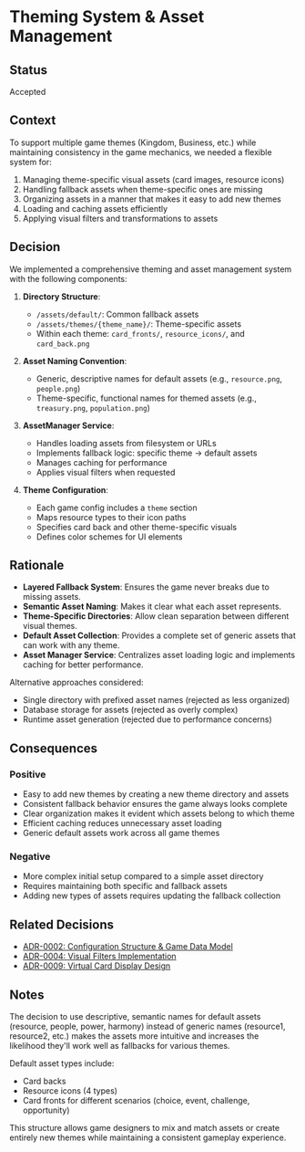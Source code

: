 # Theming System & Asset Management

## Status

Accepted

## Context

To support multiple game themes (Kingdom, Business, etc.) while maintaining consistency in the game mechanics, we needed a flexible system for:

1. Managing theme-specific visual assets (card images, resource icons)
2. Handling fallback assets when theme-specific ones are missing
3. Organizing assets in a manner that makes it easy to add new themes
4. Loading and caching assets efficiently
5. Applying visual filters and transformations to assets

## Decision

We implemented a comprehensive theming and asset management system with the following components:

1. **Directory Structure**:
   - `/assets/default/`: Common fallback assets
   - `/assets/themes/{theme_name}/`: Theme-specific assets
   - Within each theme: `card_fronts/`, `resource_icons/`, and `card_back.png`

2. **Asset Naming Convention**:
   - Generic, descriptive names for default assets (e.g., `resource.png`, `people.png`)
   - Theme-specific, functional names for themed assets (e.g., `treasury.png`, `population.png`)

3. **AssetManager Service**:
   - Handles loading assets from filesystem or URLs
   - Implements fallback logic: specific theme → default assets
   - Manages caching for performance
   - Applies visual filters when requested

4. **Theme Configuration**:
   - Each game config includes a `theme` section
   - Maps resource types to their icon paths
   - Specifies card back and other theme-specific visuals
   - Defines color schemes for UI elements

## Rationale

- **Layered Fallback System**: Ensures the game never breaks due to missing assets.
- **Semantic Asset Naming**: Makes it clear what each asset represents.
- **Theme-Specific Directories**: Allow clean separation between different visual themes.
- **Default Asset Collection**: Provides a complete set of generic assets that can work with any theme.
- **Asset Manager Service**: Centralizes asset loading logic and implements caching for better performance.

Alternative approaches considered:
- Single directory with prefixed asset names (rejected as less organized)
- Database storage for assets (rejected as overly complex)
- Runtime asset generation (rejected due to performance concerns)

## Consequences

### Positive
- Easy to add new themes by creating a new theme directory and assets
- Consistent fallback behavior ensures the game always looks complete
- Clear organization makes it evident which assets belong to which theme
- Efficient caching reduces unnecessary asset loading
- Generic default assets work across all game themes

### Negative
- More complex initial setup compared to a simple asset directory
- Requires maintaining both specific and fallback assets
- Adding new types of assets requires updating the fallback collection

## Related Decisions

- [ADR-0002: Configuration Structure & Game Data Model](0002-configuration-structure-game-data-model.md)
- [ADR-0004: Visual Filters Implementation](0004-visual-filters-implementation.md)
- [ADR-0009: Virtual Card Display Design](0009-virtual-card-display-design.md)

## Notes

The decision to use descriptive, semantic names for default assets (resource, people, power, harmony) instead of generic names (resource1, resource2, etc.) makes the assets more intuitive and increases the likelihood they'll work well as fallbacks for various themes.

Default asset types include:
- Card backs
- Resource icons (4 types)
- Card fronts for different scenarios (choice, event, challenge, opportunity)

This structure allows game designers to mix and match assets or create entirely new themes while maintaining a consistent gameplay experience.